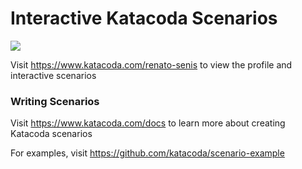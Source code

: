 # Interactive Katacoda Scenarios

[![](http://shields.katacoda.com/katacoda/renato-senis/count.svg)](https://www.katacoda.com/renato-senis "Get your profile on Katacoda.com")

Visit https://www.katacoda.com/renato-senis to view the profile and interactive scenarios

### Writing Scenarios
Visit https://www.katacoda.com/docs to learn more about creating Katacoda scenarios

For examples, visit https://github.com/katacoda/scenario-example
